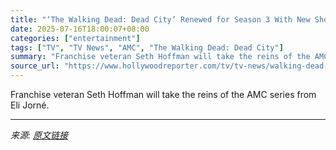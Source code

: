 ```yaml
---
title: "‘The Walking Dead: Dead City’ Renewed for Season 3 With New Showrunner"
date: 2025-07-16T18:00:07+08:00
categories: ["entertainment"]
tags: ["TV", "TV News", "AMC", "The Walking Dead: Dead City"]
summary: "Franchise veteran Seth Hoffman will take the reins of the AMC series from Eli Jorné."
source_url: "https://www.hollywoodreporter.com/tv/tv-news/walking-dead-dead-city-renewed-season-3-amc-1236317452/"
---
```


Franchise veteran Seth Hoffman will take the reins of the AMC series from Eli Jorné.

---

*来源: [原文链接](https://www.hollywoodreporter.com/tv/tv-news/walking-dead-dead-city-renewed-season-3-amc-1236317452/)*

